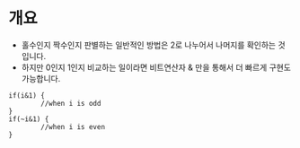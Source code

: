 # 개요
- 홀수인지 짝수인지 판별하는 일반적인 방법은 2로 나누어서 나머지를 확인하는 것입니다.
- 하지만 0인지 1인지 비교하는 일이라면 비트연산자 & 만을 통해서 더 빠르게 구현도 가능합니다. 

```
if(i&1) {
        //when i is odd
}
if(~i&1) {
        //when i is even
}
```
